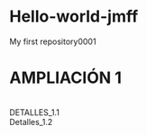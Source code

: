 # Hello-world-jmff
My first repository0001
<h1 ColorText="green">  AMPLIACIÓN 1 </h1><br>
DETALLES_1.1 <br>
Detalles_1.2

